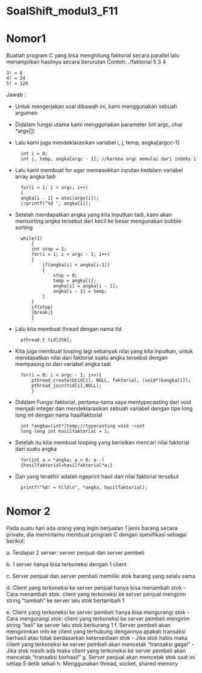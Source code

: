 # SoalShift_modul3_F11

# Nomor1
Buatlah program C yang bisa menghitung faktorial secara parallel lalu menampilkan hasilnya secara berurutan
Contoh:
./faktorial 5 3 4
	
	3! = 6
	4! = 24
	5! = 120
Jawab :

- Untuk mengerjakan soal dibawah ini, kami menggunakan sebuah argumen
- Didalam fungsi utama kami menggunakan parameter (int argc, char *argv[]) 
- Lalu kami juga mendeklarasikan variabel i, j, temp, angka[argcc-1]

    	int i = 0;
    	int j, temp, angka[argc - 1]; //karena argc memulai dari indeks 1
	
- Lalu kami membuat for agar memasukkan inputan kedalam variabel array angka tadi

	    for(i = 1; i < argc; i++)
	    {
		angka[i - 1] = atoi(argv[i]);
		//printf("%d ", angka[i]);
		
- Setelah mendapatkan angka yang kita inputkan tadi, kami akan mensorting angka tersebut dari kecil ke besar mengunakan bubble sorting

		while(1)
		    {
			int stop = 1;
			for(i = 1; i < argc - 1; i++)
			{
				if(angka[i] < angka[i-1])
				{
					stop = 0;
					temp = angka[i];
					angka[i] = angka[i - 1];
					angka[i - 1] = temp;
				}
			}
			if(stop)
			{break;}
		    }
- Lalu kita membuat thread dengan nama tid

		pthread_t tid[256];
		
- Kita juga membuat looping lagi sebanyak nilai yang kita inputkan, untuk mendapatkan nilai dari faktorial suatu angka tersebut dengan mempasing isi dari variabel angka tadi

		for(i = 0; i < argc - 1; i++){
			pthread_create(&tid[i], NULL, faktorial, (void*)&angka[i]);
			pthread_join(tid[i],NULL);
		    }
		    
- Didalam Fungsi faktorial, pertama-tama saya mentypecasting dari void menjadi integer dan mendeklarasikan sebuah variabel dengan tipe long long int dengan nama hasilfaktorial

		int *angka=(int*)temp;//typecasting void ->int
		long long int hasilfaktorial = 1;
		
- Setelah itu kita membuat looping yang berisikan mencari nilai faktorial dari suatu angka

		for(int a = *angka; a > 0; a--)
		{hasilfaktorial=hasilfaktorial*a;}
		
- Dan yang terakhir adalah ngeprint hasil dari nilai faktorial tersebut

		printf("%d! = %lld\n", *angka, hasilfaktorial);
		
# Nomor 2
Pada suatu hari ada orang yang ingin berjualan 1 jenis barang secara private, dia memintamu membuat program C dengan spesifikasi sebagai berikut:

a. Terdapat 2 server: server penjual dan server pembeli

b. 1 server hanya bisa terkoneksi dengan 1 client

c. Server penjual dan server pembeli memiliki stok barang yang selalu sama

d. Client yang terkoneksi ke server penjual hanya bisa menambah stok
	- Cara menambah stok: client yang terkoneksi ke server penjual mengirim string “tambah” ke server lalu stok bertambah 1

e. Client yang terkoneksi ke server pembeli hanya bisa mengurangi stok
	- Cara mengurangi stok: client yang terkoneksi ke server pembeli mengirim string “beli” ke server lalu stok berkurang 1
f. Server pembeli akan mengirimkan info ke client yang terhubung dengannya apakah transaksi berhasil atau tidak berdasarkan ketersediaan stok
	- Jika stok habis maka client yang terkoneksi ke server pembeli akan mencetak “transaksi gagal”
	- Jika stok masih ada maka client yang terkoneksi ke server pembeli akan mencetak “transaksi berhasil”
g. Server penjual akan mencetak stok saat ini setiap 5 detik sekali
h. Menggunakan thread, socket, shared memory


	
